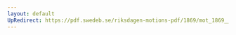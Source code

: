 ```yaml
---
layout: default
UpRedirect: https://pdf.swedeb.se/riksdagen-motions-pdf/1869/mot_1869__ak__00139.pdf
---
```

